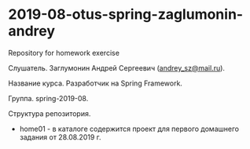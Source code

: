 # 2019-08-otus-spring-zaglumonin-andrey
Repository for homework exercise

Слушатель.
Заглумонин Андрей Сергеевич (andrey_sz@mail.ru).

Название курса.
Разработчик на Spring Framework.

Группа.
spring-2019-08.

Структура репозитория.
 - home01 - в каталоге содержится проект для первого домашнего задания от 28.08.2019 г.